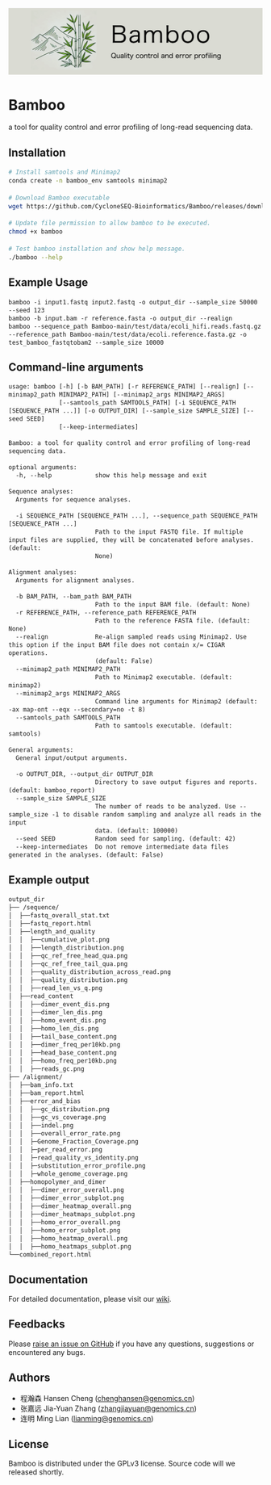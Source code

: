 ![Bamboo logo](bamboo-logo.png)



# Bamboo

a tool for quality control and error profiling of long-read sequencing data.


## Installation

```sh
# Install samtools and Minimap2
conda create -n bamboo_env samtools minimap2

# Download Bamboo executable
wget https://github.com/CycloneSEQ-Bioinformatics/Bamboo/releases/download/v0.1.0/bamboo

# Update file permission to allow bamboo to be executed.
chmod +x bamboo

# Test bamboo installation and show help message.
./bamboo --help
```

## Example Usage
```
bamboo -i input1.fastq input2.fastq -o output_dir --sample_size 50000 --seed 123
bamboo -b input.bam -r reference.fasta -o output_dir --realign
bamboo --sequence_path Bamboo-main/test/data/ecoli_hifi.reads.fastq.gz --reference_path Bamboo-main/test/data/ecoli.reference.fasta.gz -o test_bamboo_fastqtobam2 --sample_size 10000
```

## Command-line arguments

```
usage: bamboo [-h] [-b BAM_PATH] [-r REFERENCE_PATH] [--realign] [--minimap2_path MINIMAP2_PATH] [--minimap2_args MINIMAP2_ARGS]
              [--samtools_path SAMTOOLS_PATH] [-i SEQUENCE_PATH [SEQUENCE_PATH ...]] [-o OUTPUT_DIR] [--sample_size SAMPLE_SIZE] [--seed SEED]
              [--keep-intermediates]

Bamboo: a tool for quality control and error profiling of long-read sequencing data.

optional arguments:
  -h, --help            show this help message and exit

Sequence analyses:
  Arguments for sequence analyses.

  -i SEQUENCE_PATH [SEQUENCE_PATH ...], --sequence_path SEQUENCE_PATH [SEQUENCE_PATH ...]
                        Path to the input FASTQ file. If multiple input files are supplied, they will be concatenated before analyses. (default:
                        None)

Alignment analyses:
  Arguments for alignment analyses.

  -b BAM_PATH, --bam_path BAM_PATH
                        Path to the input BAM file. (default: None)
  -r REFERENCE_PATH, --reference_path REFERENCE_PATH
                        Path to the reference FASTA file. (default: None)
  --realign             Re-align sampled reads using Minimap2. Use this option if the input BAM file does not contain x/= CIGAR operations.
                        (default: False)
  --minimap2_path MINIMAP2_PATH
                        Path to Minimap2 executable. (default: minimap2)
  --minimap2_args MINIMAP2_ARGS
                        Command line arguments for Minimap2 (default: -ax map-ont --eqx --secondary=no -t 8)
  --samtools_path SAMTOOLS_PATH
                        Path to samtools executable. (default: samtools)

General arguments:
  General input/output arguments.

  -o OUTPUT_DIR, --output_dir OUTPUT_DIR
                        Directory to save output figures and reports. (default: bamboo_report)
  --sample_size SAMPLE_SIZE
                        The number of reads to be analyzed. Use --sample_size -1 to disable random sampling and analyze all reads in the input
                        data. (default: 100000)
  --seed SEED           Random seed for sampling. (default: 42)
  --keep-intermediates  Do not remove intermediate data files generated in the analyses. (default: False)
```



## Example output


```
output_dir
├── /sequence/
│  ├──fastq_overall_stat.txt
│  ├──fastq_report.html
│  ├──length_and_quality
│  │  ├──cumulative_plot.png
│  │  ├──length_distribution.png
│  │  ├──qc_ref_free_head_qua.png
│  │  ├──qc_ref_free_tail_qua.png
│  │  ├──quality_distribution_across_read.png
│  │  ├──quality_distribution.png
│  │  ├──read_len_vs_q.png
│  ├──read_content
│  │  ├──dimer_event_dis.png
│  │  ├──dimer_len_dis.png
│  │  ├──homo_event_dis.png
│  │  ├──homo_len_dis.png
│  │  ├──tail_base_content.png
│  │  ├──dimer_freq_per10kb.png
│  │  ├──head_base_content.png
│  │  ├──homo_freq_per10kb.png
│  │  ├──reads_gc.png
├── /alignment/
│  ├──bam_info.txt
│  ├──bam_report.html
│  ├──error_and_bias
│  │  ├──gc_distribution.png
│  │  ├──gc_vs_coverage.png
│  │  ├──indel.png
│  │  ├──overall_error_rate.png
│  │  ├─Genome_Fraction_Coverage.png
│  │  ├─per_read_error.png
│  │  ├─read_quality_vs_identity.png
│  │  ├─substitution_error_profile.png
│  │  ├─whole_genome_coverage.png
│  ├──homopolymer_and_dimer
│  │  ├──dimer_error_overall.png
│  │  ├──dimer_error_subplot.png
│  │  ├──dimer_heatmap_overall.png
│  │  ├──dimer_heatmaps_subplot.png
│  │  ├──homo_error_overall.png
│  │  ├──homo_error_subplot.png
│  │  ├──homo_heatmap_overall.png
│  │  ├──homo_heatmaps_subplot.png
└──combined_report.html

```

## Documentation
For detailed documentation, please visit our [wiki](https://github.com/CycloneSEQ-Bioinformatics/Bamboo/wiki).


## Feedbacks

Please [raise an issue on GitHub](https://github.com/CycloneSEQ-Bioinformatics/Bamboo/issues) if you have any questions, suggestions or encountered any bugs. 

## Authors

- 程瀚森 Hansen Cheng (chenghansen@genomics.cn)
- 张嘉远 Jia-Yuan Zhang (zhangjiayuan@genomics.cn)
- 连明 Ming Lian (lianming@genomics.cn)

## License

Bamboo is distributed under the GPLv3 license. Source code will we released shortly. 

